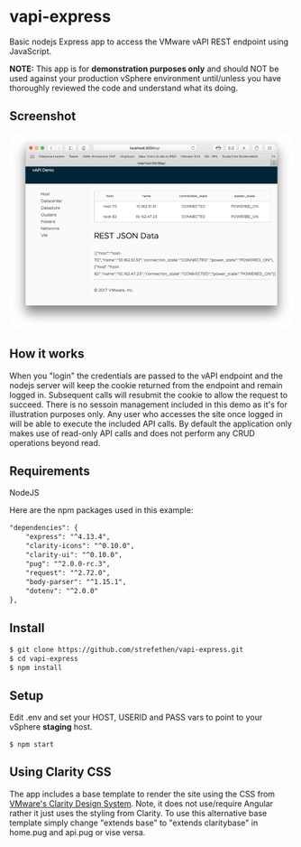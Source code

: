 # vapi-express
Basic nodejs Express app to access the VMware vAPI REST endpoint using JavaScript.

**NOTE:** This app is for **demonstration purposes only** and should NOT be used against your production vSphere environment until/unless you have thoroughly reviewed the code and understand what its doing.

## Screenshot

![Sample /host API call](/sample.png?raw=true "Optional Title")

## How it works
When you "login" the credentials are passed to the vAPI endpoint and the nodejs server will keep the cookie returned from the endpoint and remain logged in. Subsequent calls will resubmit the cookie to allow the request to succeed. There is no sessoin management included in this demo as it's for illustration purposes only. Any user
who accesses the site once logged in will be able to execute the included API calls. By default the application
only makes use of read-only API calls and does not perform any CRUD operations beyond read.

## Requirements
NodeJS

Here are the npm packages used in this example:

    "dependencies": {
        "express": "^4.13.4",
        "clarity-icons": "^0.10.0",
        "clarity-ui": "^0.10.0",
        "pug": "^2.0.0-rc.3",
        "request": "^2.72.0",
        "body-parser": "^1.15.1",
        "dotenv": "^2.0.0"
    },

## Install

    $ git clone https://github.com/strefethen/vapi-express.git
    $ cd vapi-express
    $ npm install

## Setup
Edit .env and set your HOST, USERID and PASS vars to point to your vSphere **staging** host.

    $ npm start

## Using Clarity CSS
The app includes a base template to render the site using the CSS from [VMware's Clarity Design System](https://clarity.design). Note, it does not use/require Angular rather it just uses the styling from Clarity. To use this alternative base template simply change "extends base" to "extends claritybase" in home.pug and api.pug or vise versa.
